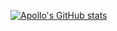 [![Apollo's GitHub stats](https://github-readme-stats.vercel.app/api?username=Apollointhehouse)](https://github.com/anuraghazra/github-readme-stats&theme=tokyonight&show_icons=true)
